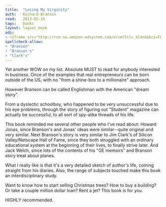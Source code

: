 ```yaml
---
title:	"Losing My Virginity"
auth:	Richard Branson
read:	2013-02-16
tags:	books
layout: layout_book
ads:
- <iframe src="http://rcm-na.amazon-adsystem.com/e/cm?lt1=_blank&bc1=FFFFFF&IS2=1&npa=1&bg1=FFFFFF&fc1=000000&lc1=FF0000&t=wojcadamkoszh-20&o=1&p=8&l=as4&m=amazon&f=ifr&ref=ss_til&asins=0307720748" style="width:120px;height:240px;" scrolling="no" marginwidth="0" marginheight="0" frameborder="0"></iframe>
spellcheck-allow:
- "Branson"
- "Branson's"
- "Clark's"
---
```

Yet another WOW on my list. Absolute MUST to read for anybody interested in
business. Once of the examples that real entrepreneurs can be born outside
of the US, with no "from a shine-box to a millionaire" approach.

However Branson can be called Englishman with the American "dream story".

From a dyslectic schoolboy, who happened to be very unsuccessful due to his
eye problems, through the story of figuring out "Student" magazine can
actually be successful, to all sort of spy-alike threads of his life.

This book reminded me several other people who I've read about: Howard
Jonas, since Branson's and Jonas' ideas were similar--quite original and
very similar. Next Branson's story is very similar to Jim Clark's of Silicon
Valley/Netscape Hall of Fame, since they both struggled with an ordinary
educational system at the beginning of their lives, to finally strive later.
And Jack Welch, since lots of the contents of his "GE memoirs" and Branson
story treat about planes.

What I really like is that it's  a very detailed sketch of author's life,
coming straight from his diaries. Also, the range of subjects touched make
this book an interdisciplinary study.

Want to know how to start selling Christmas trees? How to buy a building? Or
take a couple million dollar loan? Rent a jet? This book is for you.

HIGHLY recommended.

